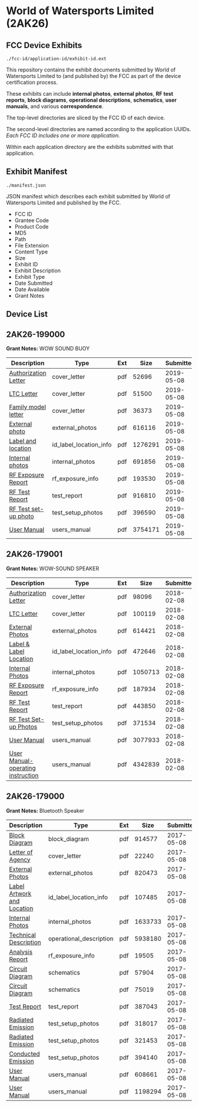 # World of Watersports Limited (2AK26)
## FCC Device Exhibits

```
./fcc-id/application-id/exhibit-id.ext
```

This repository contains the exhibit documents submitted by World of Watersports Limited to (and published by) the FCC as part of the device certification process.

These exhibits can include **internal photos**, **external photos**, **RF test reports**, **block diagrams**, **operational descriptions**, **schematics**, **user manuals**, and various **correspondence**.

The top-level directories are sliced by the FCC ID of each device.

The second-level directories are named according to the application UUIDs. *Each FCC ID includes one or more application.*

Within each application directory are the exhibits submitted with that application. 

## Exhibit Manifest

```
./manifest.json
```

JSON manifest which describes each exhibit submitted by World of Watersports Limited and published by the FCC.

- FCC ID
- Grantee Code
- Product Code
- MD5
- Path
- File Extension
- Content Type
- Size
- Exhibit ID
- Exhibit Description
- Exhibit Type
- Date Submitted
- Date Available
- Grant Notes

## Device List
## 2AK26-199000
**Grant Notes:** WOW SOUND BUOY

| Description | Type | Ext | Size | Submitted | Available |
| ----------- | ---- | --- | ---- | --------- | --------- |
| [Authorization Letter](2AK26-199000/67cdbfee9f9e5fda250f969ffda2c669/4266955.pdf) | cover_letter | pdf | 52696 | 2019-05-08 | 2019-05-08 |
| [LTC Letter](2AK26-199000/67cdbfee9f9e5fda250f969ffda2c669/4266956.pdf) | cover_letter | pdf | 51500 | 2019-05-08 | 2019-05-08 |
| [Family model letter](2AK26-199000/67cdbfee9f9e5fda250f969ffda2c669/4266957.pdf) | cover_letter | pdf | 36373 | 2019-05-08 | 2019-05-08 |
| [External photo](2AK26-199000/67cdbfee9f9e5fda250f969ffda2c669/4266958.pdf) | external_photos | pdf | 616116 | 2019-05-08 | 2019-05-08 |
| [Label and location](2AK26-199000/67cdbfee9f9e5fda250f969ffda2c669/4266959.pdf) | id_label_location_info | pdf | 1276291 | 2019-05-08 | 2019-05-08 |
| [Internal photos](2AK26-199000/67cdbfee9f9e5fda250f969ffda2c669/4266960.pdf) | internal_photos | pdf | 691856 | 2019-05-08 | 2019-05-08 |
| [RF Exposure Report](2AK26-199000/67cdbfee9f9e5fda250f969ffda2c669/4266962.pdf) | rf_exposure_info | pdf | 193530 | 2019-05-08 | 2019-05-08 |
| [RF Test Report](2AK26-199000/67cdbfee9f9e5fda250f969ffda2c669/4266964.pdf) | test_report | pdf | 916810 | 2019-05-08 | 2019-05-08 |
| [RF Test set-up photo](2AK26-199000/67cdbfee9f9e5fda250f969ffda2c669/4266965.pdf) | test_setup_photos | pdf | 396590 | 2019-05-08 | 2019-05-08 |
| [User Manual](2AK26-199000/67cdbfee9f9e5fda250f969ffda2c669/4266966.pdf) | users_manual | pdf | 3754171 | 2019-05-08 | 2019-05-08 |
## 2AK26-179001
**Grant Notes:** WOW-SOUND SPEAKER

| Description | Type | Ext | Size | Submitted | Available |
| ----------- | ---- | --- | ---- | --------- | --------- |
| [Authorization Letter](2AK26-179001/75033e177d4ad05797869bbd1c90a0ee/3747210.pdf) | cover_letter | pdf | 98096 | 2018-02-08 | 2018-02-08 |
| [LTC Letter](2AK26-179001/75033e177d4ad05797869bbd1c90a0ee/3747211.pdf) | cover_letter | pdf | 100119 | 2018-02-08 | 2018-02-08 |
| [External Photos](2AK26-179001/75033e177d4ad05797869bbd1c90a0ee/3747212.pdf) | external_photos | pdf | 614421 | 2018-02-08 | 2018-02-08 |
| [Label & Label Location](2AK26-179001/75033e177d4ad05797869bbd1c90a0ee/3747213.pdf) | id_label_location_info | pdf | 472646 | 2018-02-08 | 2018-02-08 |
| [Internal Photos](2AK26-179001/75033e177d4ad05797869bbd1c90a0ee/3747215.pdf) | internal_photos | pdf | 1050713 | 2018-02-08 | 2018-02-08 |
| [RF Exposure Report](2AK26-179001/75033e177d4ad05797869bbd1c90a0ee/3747217.pdf) | rf_exposure_info | pdf | 187934 | 2018-02-08 | 2018-02-08 |
| [RF Test Report](2AK26-179001/75033e177d4ad05797869bbd1c90a0ee/3747214.pdf) | test_report | pdf | 443850 | 2018-02-08 | 2018-02-08 |
| [RF Test Set-up Photos](2AK26-179001/75033e177d4ad05797869bbd1c90a0ee/3747221.pdf) | test_setup_photos | pdf | 371534 | 2018-02-08 | 2018-02-08 |
| [User Manual](2AK26-179001/75033e177d4ad05797869bbd1c90a0ee/3747219.pdf) | users_manual | pdf | 3077933 | 2018-02-08 | 2018-02-08 |
| [User Manual-operating instruction](2AK26-179001/75033e177d4ad05797869bbd1c90a0ee/3747220.pdf) | users_manual | pdf | 4342839 | 2018-02-08 | 2018-02-08 |
## 2AK26-179000
**Grant Notes:** Bluetooth Speaker

| Description | Type | Ext | Size | Submitted | Available |
| ----------- | ---- | --- | ---- | --------- | --------- |
| [Block Diagram](2AK26-179000/bf184d918de38405c1b8164b793b52b0/3381938.pdf) | block_diagram | pdf | 914577 | 2017-05-08 | 2017-05-08 |
| [Letter of Agency](2AK26-179000/bf184d918de38405c1b8164b793b52b0/3381934.pdf) | cover_letter | pdf | 22240 | 2017-05-08 | 2017-05-08 |
| [External Photos](2AK26-179000/bf184d918de38405c1b8164b793b52b0/3381945.pdf) | external_photos | pdf | 820473 | 2017-05-08 | 2017-05-08 |
| [Label Artwork and Location](2AK26-179000/bf184d918de38405c1b8164b793b52b0/3381972.pdf) | id_label_location_info | pdf | 107485 | 2017-05-08 | 2017-05-08 |
| [Internal Photos](2AK26-179000/bf184d918de38405c1b8164b793b52b0/3381946.pdf) | internal_photos | pdf | 1633733 | 2017-05-08 | 2017-05-08 |
| [Technical Description](2AK26-179000/bf184d918de38405c1b8164b793b52b0/3381937.pdf) | operational_description | pdf | 5938180 | 2017-05-08 | 2017-05-08 |
| [Analysis Report](2AK26-179000/bf184d918de38405c1b8164b793b52b0/3381973.pdf) | rf_exposure_info | pdf | 19505 | 2017-05-08 | 2017-05-08 |
| [Circuit Diagram](2AK26-179000/bf184d918de38405c1b8164b793b52b0/3381939.pdf) | schematics | pdf | 57904 | 2017-05-08 | 2017-05-08 |
| [Circuit Diagram](2AK26-179000/bf184d918de38405c1b8164b793b52b0/3381940.pdf) | schematics | pdf | 75019 | 2017-05-08 | 2017-05-08 |
| [Test Report](2AK26-179000/bf184d918de38405c1b8164b793b52b0/3381941.pdf) | test_report | pdf | 387043 | 2017-05-08 | 2017-05-08 |
| [Radiated Emission](2AK26-179000/bf184d918de38405c1b8164b793b52b0/3381942.pdf) | test_setup_photos | pdf | 318017 | 2017-05-08 | 2017-05-08 |
| [Radiated Emission](2AK26-179000/bf184d918de38405c1b8164b793b52b0/3381943.pdf) | test_setup_photos | pdf | 321453 | 2017-05-08 | 2017-05-08 |
| [Conducted Emission](2AK26-179000/bf184d918de38405c1b8164b793b52b0/3381944.pdf) | test_setup_photos | pdf | 394140 | 2017-05-08 | 2017-05-08 |
| [User Manual](2AK26-179000/bf184d918de38405c1b8164b793b52b0/3381935.pdf) | users_manual | pdf | 608661 | 2017-05-08 | 2017-05-08 |
| [User Manual](2AK26-179000/bf184d918de38405c1b8164b793b52b0/3381936.pdf) | users_manual | pdf | 1198294 | 2017-05-08 | 2017-05-08 |
